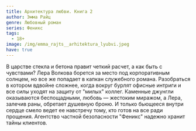 ```yaml
---
title: Архитектура любви. Книга 2
author: Эмма Райц
genre: Любовный роман
series: Феникс
tags:
  - 18+
image: /img/emma_rajts__arhitektura_lyubvi.jpeg
have: true
---
```

В царстве стекла и бетона правит четкий расчет, а как быть с чувствами? Лера Волкова борется за место под корпоративным солнцем, но все же попадает в капкан служебного романа. Разобраться в котором вдвойне сложнее, когда вокруг бурлят офисные интриги и все силы уходят на защиту от "милых" коллег. Каменные джунгли оказываются беспощадными, любовь — жестоким миражом, а Лера, залечив раны, обретает душевную броню. И только бьющееся внутри сердце смело ведет ее навстречу тому, кто готов на все ради прощения. Агентство частной безопасности "Феникс" надежно хранит тайны клиентов.